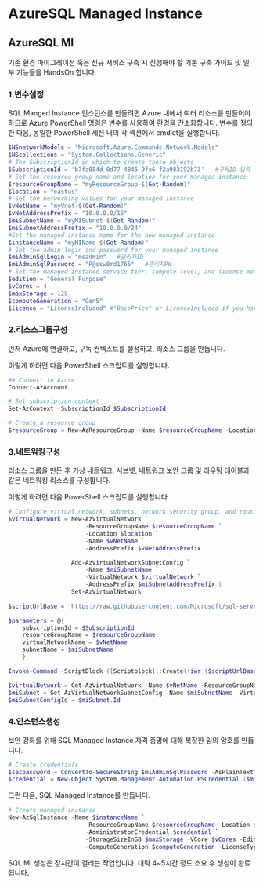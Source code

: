 # AzureSQL Managed Instance

## AzureSQL MI 

기존 환경 마이그레이션 혹은 신규 서비스 구축 시 진행해야 할 기본 구축 가이드 및 일부 기능들을 HandsOn 합니다.  

### 1.변수설정

SQL Manged Instance 인스턴스를 만들려면 Azure 내에서 여러 리소스를 만들어야 하므로 Azure PowerShell 명령은 변수를 사용하여 환경을 간소화합니다. 변수를 정의한 다음, 동일한 PowerShell 세션 내의 각 섹션에서 cmdlet을 실행합니다.
```powershell
$NSnetworkModels = "Microsoft.Azure.Commands.Network.Models"
$NScollections = "System.Collections.Generic"
# The SubscriptionId in which to create these objects
$SubscriptionId = 'b7fa084d-0d77-4846-9fe6-f2a983192b73'   #구독ID 입력
# Set the resource group name and location for your managed instance
$resourceGroupName = "myResourceGroup-$(Get-Random)"
$location = "eastus"
# Set the networking values for your managed instance
$vNetName = "myVnet-$(Get-Random)"
$vNetAddressPrefix = "10.0.0.0/16"
$miSubnetName = "myMISubnet-$(Get-Random)"
$miSubnetAddressPrefix = "10.0.0.0/24"
#Set the managed instance name for the new managed instance
$instanceName = "myMIName-$(Get-Random)"
# Set the admin login and password for your managed instance
$miAdminSqlLogin = "msadmin"   #관리자ID
$miAdminSqlPassword = "P@ssw0rd1765"   #관리자PW
# Set the managed instance service tier, compute level, and license mode
$edition = "General Purpose"
$vCores = 4
$maxStorage = 128
$computeGeneration = "Gen5"
$license = "LicenseIncluded" #"BasePrice" or LicenseIncluded if you have don't have SQL Server licence that can be used for AHB discount
```

### 2.리소스그룹구성

먼저 Azure에 연결하고, 구독 컨텍스트를 설정하고, 리소스 그룹을 만듭니다.

이렇게 하려면 다음 PowerShell 스크립트를 실행합니다.
```powershell
## Connect to Azure
Connect-AzAccount

# Set subscription context
Set-AzContext -SubscriptionId $SubscriptionId 

# Create a resource group
$resourceGroup = New-AzResourceGroup -Name $resourceGroupName -Location $location -Tag @{Owner="SQLDB-Samples"}
```

### 3.네트워킹구성

리소스 그룹을 만든 후 가상 네트워크, 서브넷, 네트워크 보안 그룹 및 라우팅 테이블과 같은 네트워킹 리소스를 구성합니다.

이렇게 하려면 다음 PowerShell 스크립트를 실행합니다.
```powershell
# Configure virtual network, subnets, network security group, and routing table
$virtualNetwork = New-AzVirtualNetwork `
                      -ResourceGroupName $resourceGroupName `
                      -Location $location `
                      -Name $vNetName `
                      -AddressPrefix $vNetAddressPrefix

                  Add-AzVirtualNetworkSubnetConfig `
                      -Name $miSubnetName `
                      -VirtualNetwork $virtualNetwork `
                      -AddressPrefix $miSubnetAddressPrefix |
                  Set-AzVirtualNetwork
                  
$scriptUrlBase = 'https://raw.githubusercontent.com/Microsoft/sql-server-samples/master/samples/manage/azure-sql-db-managed-instance/delegate-subnet'

$parameters = @{
    subscriptionId = $SubscriptionId
    resourceGroupName = $resourceGroupName
    virtualNetworkName = $vNetName
    subnetName = $miSubnetName
    }

Invoke-Command -ScriptBlock ([Scriptblock]::Create((iwr ($scriptUrlBase+'/delegateSubnet.ps1?t='+ [DateTime]::Now.Ticks)).Content)) -ArgumentList $parameters

$virtualNetwork = Get-AzVirtualNetwork -Name $vNetName -ResourceGroupName $resourceGroupName
$miSubnet = Get-AzVirtualNetworkSubnetConfig -Name $miSubnetName -VirtualNetwork $virtualNetwork
$miSubnetConfigId = $miSubnet.Id
```

### 4.인스턴스생성

보안 강화를 위해 SQL Managed Instance 자격 증명에 대해 복잡한 임의 암호를 만듭니다.
```powershell
# Create credentials
$secpassword = ConvertTo-SecureString $miAdminSqlPassword -AsPlainText -Force
$credential = New-Object System.Management.Automation.PSCredential ($miAdminSqlLogin, $secpassword)
```
그런 다음, SQL Managed Instance를 만듭니다.
```powershell
# Create managed instance
New-AzSqlInstance -Name $instanceName `
                      -ResourceGroupName $resourceGroupName -Location $location -SubnetId $miSubnetConfigId `
                      -AdministratorCredential $credential `
                      -StorageSizeInGB $maxStorage -VCore $vCores -Edition $edition `
                      -ComputeGeneration $computeGeneration -LicenseType $license
```

SQL MI 생성은 장시간이 걸리는 작업입니다.
대략 4~5시간 정도 소요 후 생성이 완료됩니다.


##  




